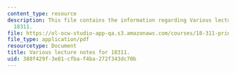 ```yaml
---
content_type: resource
description: This file contains the information regarding Various lecture notes for
  18311.
file: https://ol-ocw-studio-app-qa.s3.amazonaws.com/courses/18-311-principles-of-applied-mathematics-spring-2014/388f429f3e81cfbaf4ba272f343dc70b_MIT18_311S14_VarLecNotes.pdf
file_type: application/pdf
resourcetype: Document
title: Various lecture notes for 18311.
uid: 388f429f-3e81-cfba-f4ba-272f343dc70b
---
```

